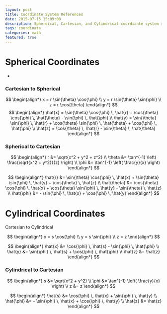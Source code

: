 ```yaml
---
layout: post
title: Coordinate System References
date: 2015-07-15 15:09:00
description: Sphereical, Cartesian, and Cylindrical coordiante system relations.
tags: coordinate
categories: math
featured: true
---
```

# Spherical Coordinates
-
### Cartesian to Spherical

$$
\begin{align*}
x = r \sin{\theta} \cos{\phi} \\
y = r \sin{\theta} \sin{\phi} \\
z = r \cos{\theta}
\end{align*}
$$
$$
\begin{align*}
\hat{x} = \sin{\theta} \cos{\phi} \, \hat{r} + \cos{\theta} \cos{\phi} \, \hat{\theta} - \sin{\phi} \, \hat{\phi} \\
\hat{y} = \sin{\theta} \sin{\phi} \, \hat{r} + \cos{\theta} \sin{\phi} \, \hat{\theta} + \cos{\phi} \, \hat{\phi} \\
\hat{z} = \cos{\theta} \, \hat{r} - \sin{\theta} \, \hat{\theta}
\end{align*}
$$

### Spherical to Cartesian

$$
\begin{align*}
r &= \sqrt{x^2 + y^2 + z^2} \\
\theta &= \tan^{-1} \left( \frac{\sqrt{x^2 + y^2}}{z} \right) \\
\phi &= \tan^{-1} \left( \frac{y}{x} \right)
\end{align*}
$$

$$
\begin{align*}
\hat{r} &= \sin{\theta} \cos{\phi} \, \hat{x} + \sin{\theta} \sin{\phi} \, \hat{y} + \cos{\theta} \, \hat{z} \\
\hat{\theta} &= \cos{\theta} \cos{\phi} \, \hat{x} + \cos{\theta} \sin{\phi} \, \hat{y} - \sin{\theta} \, \hat{z} \\
\hat{\phi} &= - \sin{\phi} \, \hat{x} + \cos{\phi} \, \hat{y}
\end{align*}
$$

# Cylindrical Coordinates

Cartesian to Cylindrical

$$
\begin{align*}
x = s \cos{\phi} \\
y = s \sin{\phi} \\
z = z
\end{align*}
$$


$$
\begin{align*}
\hat{x} &= \cos{\phi} \, \hat{s} - \sin{\phi} \, \hat{\phi} \\
\hat{y} &= \sin{\phi} \, \hat{s} + \cos{\phi} \, \hat{\phi} \\
\hat{z} &= \hat{z}
\end{align*}
$$

### Cylindrical to Cartesian

$$
\begin{align*}
s &= \sqrt{x^2 + y^2} \\
\phi &= \tan^{-1} \left( \frac{y}{x} \right) \\
z &= z
\end{align*}
$$

$$
\begin{align*}
\hat{s} &= \cos{\phi} \, \hat{x} + \sin{\phi} \, \hat{y} \\
\hat{\phi} &= - \sin{\phi} \, \hat{x} + \cos{\phi} \, \hat{y} \\
\hat{z} &= \hat{z}
\end{align*}
$$
